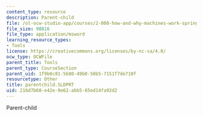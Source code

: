 ```yaml
---
content_type: resource
description: Parent-child
file: /ol-ocw-studio-app/courses/2-000-how-and-why-machines-work-spring-2002/216d7b60e42e9e62abb565ed14fa92d2_parentchild.SLDPRT
file_size: 98816
file_type: application/msword
learning_resource_types:
- Tools
license: https://creativecommons.org/licenses/by-nc-sa/4.0/
ocw_type: OCWFile
parent_title: Tools
parent_type: CourseSection
parent_uid: 1f9b0c81-5680-49b0-50b5-7151f7de710f
resourcetype: Other
title: parentchild.SLDPRT
uid: 216d7b60-e42e-9e62-abb5-65ed14fa92d2
---
```

Parent-child